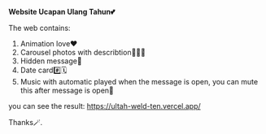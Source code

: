 **Website Ucapan Ulang Tahun💕**

The web contains:
1. Animation love❤️
2. Carousel photos with describtion🌠🌄📸
3. Hidden message💌
4. Date card#️⃣🗓️
5. Music with automatic played when the message is open, you can mute this after message is open💽
 
you can see the result: https://ultah-weld-ten.vercel.app/

Thanks🪄.
